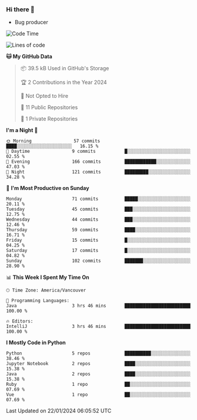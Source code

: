 ### Hi there 👋
* Bug producer


<!--START_SECTION:waka-->
![Code Time](http://img.shields.io/badge/Code%20Time-1%2C022%20hrs%2044%20mins-blue)

![Lines of code](https://img.shields.io/badge/From%20Hello%20World%20I%27ve%20Written-82.7%20thousand%20lines%20of%20code-blue)

**🐱 My GitHub Data** 

> 📦 39.5 kB Used in GitHub's Storage 
 > 
> 🏆 2 Contributions in the Year 2024
 > 
> 🚫 Not Opted to Hire
 > 
> 📜 11 Public Repositories 
 > 
> 🔑 1 Private Repositories 
 > 
**I'm a Night 🦉** 

```text
🌞 Morning                57 commits          ████░░░░░░░░░░░░░░░░░░░░░   16.15 % 
🌆 Daytime                9 commits           █░░░░░░░░░░░░░░░░░░░░░░░░   02.55 % 
🌃 Evening                166 commits         ████████████░░░░░░░░░░░░░   47.03 % 
🌙 Night                  121 commits         █████████░░░░░░░░░░░░░░░░   34.28 % 
```
📅 **I'm Most Productive on Sunday** 

```text
Monday                   71 commits          █████░░░░░░░░░░░░░░░░░░░░   20.11 % 
Tuesday                  45 commits          ███░░░░░░░░░░░░░░░░░░░░░░   12.75 % 
Wednesday                44 commits          ███░░░░░░░░░░░░░░░░░░░░░░   12.46 % 
Thursday                 59 commits          ████░░░░░░░░░░░░░░░░░░░░░   16.71 % 
Friday                   15 commits          █░░░░░░░░░░░░░░░░░░░░░░░░   04.25 % 
Saturday                 17 commits          █░░░░░░░░░░░░░░░░░░░░░░░░   04.82 % 
Sunday                   102 commits         ███████░░░░░░░░░░░░░░░░░░   28.90 % 
```


📊 **This Week I Spent My Time On** 

```text
🕑︎ Time Zone: America/Vancouver

💬 Programming Languages: 
Java                     3 hrs 46 mins       █████████████████████████   100.00 % 

🔥 Editors: 
IntelliJ                 3 hrs 46 mins       █████████████████████████   100.00 % 
```

**I Mostly Code in Python** 

```text
Python                   5 repos             ██████████░░░░░░░░░░░░░░░   38.46 % 
Jupyter Notebook         2 repos             ████░░░░░░░░░░░░░░░░░░░░░   15.38 % 
Java                     2 repos             ████░░░░░░░░░░░░░░░░░░░░░   15.38 % 
Ruby                     1 repo              ██░░░░░░░░░░░░░░░░░░░░░░░   07.69 % 
Vue                      1 repo              ██░░░░░░░░░░░░░░░░░░░░░░░   07.69 % 
```




 Last Updated on 22/01/2024 06:05:52 UTC
<!--END_SECTION:waka-->
